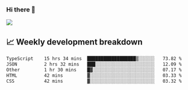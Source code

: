 ### Hi there 👋
<img align="center" src="https://github-readme-stats.vercel.app/api?username=Tumao727&show_icons=true&hide_title=true&theme=dracula" />


## 📈 Weekly development breakdown
<!--START_SECTION:waka-->

```txt
TypeScript    15 hrs 34 mins  ██████████████████▒░░░░░░   73.82 %
JSON          2 hrs 32 mins   ███░░░░░░░░░░░░░░░░░░░░░░   12.09 %
Other         1 hr 30 mins    █▓░░░░░░░░░░░░░░░░░░░░░░░   07.17 %
HTML          42 mins         ▓░░░░░░░░░░░░░░░░░░░░░░░░   03.33 %
CSS           42 mins         ▓░░░░░░░░░░░░░░░░░░░░░░░░   03.32 %
```

<!--END_SECTION:waka-->